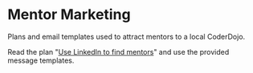 Mentor Marketing
================

Plans and email templates used to attract mentors to a local CoderDojo.

Read the plan "[Use LinkedIn to find mentors](Plan_Use-LinkedIn-to-find-mentors.md)" and use the provided message templates.
